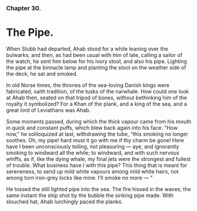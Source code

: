 ### Chapter 30. 
The Pipe.
=========


When Stubb had departed, Ahab stood for a while leaning over the bulwarks; and
then, as had been usual with him of late, calling a sailor of the watch, he
sent him below for his ivory stool, and also his pipe.  Lighting the pipe at
the binnacle lamp and planting the stool on the weather side of the deck, he
sat and smoked.

In old Norse times, the thrones of the sea-loving Danish kings were fabricated,
saith tradition, of the tusks of the narwhale. How could one look at Ahab then,
seated on that tripod of bones, without bethinking him of the royalty it
symbolized? For a Khan of the plank, and a king of the sea, and a great lord of
Leviathans was Ahab.

Some moments passed, during which the thick vapour came from his mouth in quick
and constant puffs, which blew back again into his face. “How now,” he
soliloquized at last, withdrawing the tube, “this smoking no longer soothes.
Oh, my pipe! hard must it go with me if thy charm be gone! Here have I been
unconsciously toiling, not pleasuring — aye, and ignorantly smoking to windward
all the while; to windward, and with such nervous whiffs, as if, like the dying
whale, my final jets were the strongest and fullest of trouble. What business
have I with this pipe?  This thing that is meant for sereneness, to send up
mild white vapours among mild white hairs, not among torn iron-grey locks like
mine. I’ll smoke no more — ”

He tossed the still lighted pipe into the sea. The fire hissed in the waves;
the same instant the ship shot by the bubble the sinking pipe made. With
slouched hat, Ahab lurchingly paced the planks.



